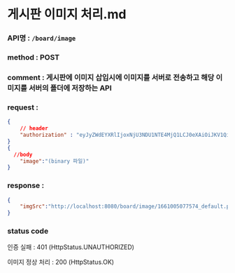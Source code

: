 # 게시판 이미지 처리.md
### API명 : `/board/image`

### method : POST

### comment : 게시판에 이미지 삽입시에 이미지를 서버로 전송하고 해당 이미지를 서버의 폴더에 저장하는 API 

### request : 
~~~json
{
    // header
    "authorization" : "eyJyZWdEYXRlIjoxNjU3NDU1NTE4MjQ1LCJ0eXAiOiJKV1QiLCJhbGciOiJIUzI1NiJ9.eyJ1c2VyTnVtIjoiNDMiLCJleHAiOjE2NTc0NjYzMTh9.geNy6UmYpSO88SdiU4fRzxVQYhAOiDfSv_J_cArh2JM",
}
{
  //body
    "image":"(binary 파일)"
}
~~~


### response :
~~~json
{
    "imgSrc":"http://localhost:8080/board/image/1661005077574_default.png"
}
~~~

### status code
인증 실패 : 401 (HttpStatus.UNAUTHORIZED)

이미지 정상 처리 : 200 (HttpStatus.OK)

